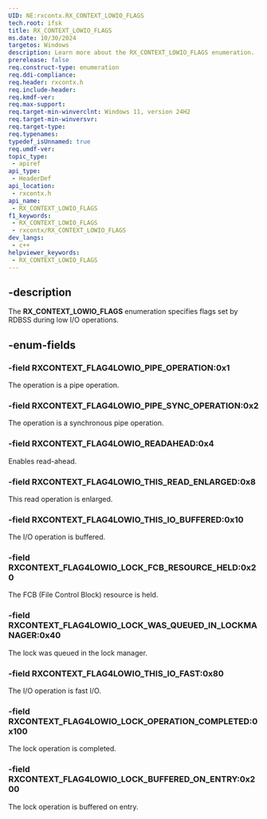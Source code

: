 ```yaml
---
UID: NE:rxcontx.RX_CONTEXT_LOWIO_FLAGS
tech.root: ifsk
title: RX_CONTEXT_LOWIO_FLAGS
ms.date: 10/30/2024
targetos: Windows
description: Learn more about the RX_CONTEXT_LOWIO_FLAGS enumeration.
prerelease: false
req.construct-type: enumeration
req.ddi-compliance: 
req.header: rxcontx.h
req.include-header: 
req.kmdf-ver: 
req.max-support: 
req.target-min-winverclnt: Windows 11, version 24H2
req.target-min-winversvr: 
req.target-type: 
req.typenames: 
typedef_isUnnamed: true
req.umdf-ver: 
topic_type:
 - apiref
api_type:
 - HeaderDef
api_location:
 - rxcontx.h
api_name:
 - RX_CONTEXT_LOWIO_FLAGS
f1_keywords:
 - RX_CONTEXT_LOWIO_FLAGS
 - rxcontx/RX_CONTEXT_LOWIO_FLAGS
dev_langs:
 - c++
helpviewer_keywords:
 - RX_CONTEXT_LOWIO_FLAGS
---
```


## -description

The **RX_CONTEXT_LOWIO_FLAGS** enumeration specifies flags set by RDBSS during low I/O operations.

## -enum-fields

### -field RXCONTEXT_FLAG4LOWIO_PIPE_OPERATION:0x1

The operation is a pipe operation.

### -field RXCONTEXT_FLAG4LOWIO_PIPE_SYNC_OPERATION:0x2

The operation is a synchronous pipe operation.

### -field RXCONTEXT_FLAG4LOWIO_READAHEAD:0x4

Enables read-ahead.

### -field RXCONTEXT_FLAG4LOWIO_THIS_READ_ENLARGED:0x8

This read operation is enlarged.

### -field RXCONTEXT_FLAG4LOWIO_THIS_IO_BUFFERED:0x10

The I/O operation is buffered.

### -field RXCONTEXT_FLAG4LOWIO_LOCK_FCB_RESOURCE_HELD:0x20

The FCB (File Control Block) resource is held.

### -field RXCONTEXT_FLAG4LOWIO_LOCK_WAS_QUEUED_IN_LOCKMANAGER:0x40

The lock was queued in the lock manager.

### -field RXCONTEXT_FLAG4LOWIO_THIS_IO_FAST:0x80

The I/O operation is fast I/O.

### -field RXCONTEXT_FLAG4LOWIO_LOCK_OPERATION_COMPLETED:0x100

The lock operation is completed.

### -field RXCONTEXT_FLAG4LOWIO_LOCK_BUFFERED_ON_ENTRY:0x200

The lock operation is buffered on entry.

